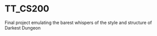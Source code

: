 # TT_CS200
Final project emulating the barest whispers of the style and structure of Darkest Dungeon
